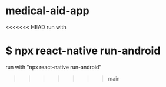 # medical-aid-app

<<<<<<< HEAD
run with

$ npx react-native run-android
=======
run with "npx react-native run-android"
>>>>>>> main
